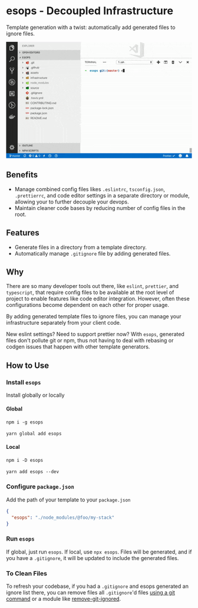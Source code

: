 # esops - Decoupled Infrastructure

Template generation with a twist: automatically add generated files to ignore files.

![ ](./assets/esops-demo.gif)

## Benefits

- Manage combined config files likes `.eslintrc`, `tsconfig.json`, `.prettierrc`, and code editor settings in a separate directory or module, allowing your to further decouple your devops.
- Maintain cleaner code bases by reducing number of config files in the root.

## Features

- Generate files in a directory from a template directory.
- Automatically manage `.gitignore` file by adding generated files.

## Why

There are so many developer tools out there, like `eslint`, `prettier`, and `typescript`, that require config files to be available at the root level of project to enable features like code editor integration. However, often these configurations become dependent on each other for proper usage.

By adding generated template files to ignore files, you can manage your infrastructure separately from your client code.

New eslint settings? Need to support prettier now? With `esops`, generated files don't pollute git or npm, thus not having to deal with rebasing or codgen issues that happen with other template generators.

## How to Use

### Install `esops`

Install globally or locally

#### Global

`npm i -g esops`

`yarn global add esops`

#### Local

`npm i -D esops`

`yarn add esops --dev`

### Configure `package.json`

Add the path of your template to your `package.json`

```json
{
  "esops": "./node_modules/@foo/my-stack"
}
```

### Run `esops`

If global, just run `esops`. If local, use `npx esops`. Files will be generated, and if you have a `.gitignore`, it will be updated to include the generated files.

### To Clean Files

To refresh your codebase, if you had a `.gitignore` and esops generated an ignore list there, you can remove files all `.gitignore`'d files [using a git command](https://stackoverflow.com/q/13541615) or a module like [remove-git-ignored](https://www.npmjs.com/package/remove-git-ignored).
